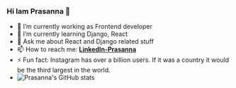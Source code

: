 ### Hi Iam Prasanna 👋

- 🔭 I’m currently working as Frontend developer
- 🌱 I’m currently learning Django, React
- 💬 Ask me about React and Django related stuff
- 📫 How to reach me: **[LinkedIn-Prasanna](https://www.linkedin.com/feed/)**
- ⚡ Fun fact: Instagram has over a billion users. If it was a country it would be the third largest in the world.
- ![Prasanna's GitHub stats](https://github-readme-stats.vercel.app/api?username=aprasannapatla&show_icons=true&theme=radical)

